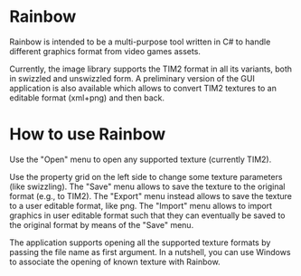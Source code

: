 Rainbow
=======

Rainbow is intended to be a multi-purpose tool written in C# to handle different graphics format from video games assets.

Currently, the image library supports the TIM2 format in all its variants,
both in swizzled and unswizzled form. A preliminary version of the GUI application is also available which allows to convert TIM2 textures to an editable format (xml+png) and then back.

How to use Rainbow
=======
Use the "Open" menu to open any supported texture (currently TIM2).

Use the property grid on the left side to change some texture parameters (like swizzling).
The "Save" menu allows to save the texture to the original format (e.g., to TIM2).
The "Export" menu instead allows to save the texture to a user editable format, like png.
The "Import" menu allows to import graphics in user editable format such that they can eventually be saved to the original format by means of the "Save" menu.

The application supports opening all the supported texture formats by passing the file name as first argument. In a nutshell,
you can use Windows to associate the opening of known texture with Rainbow.
